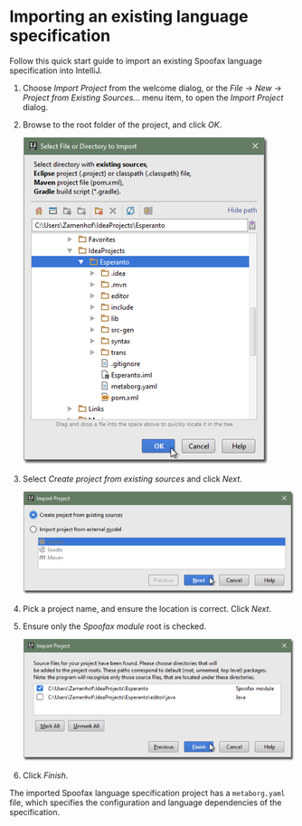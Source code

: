 # Importing an existing language specification
Follow this quick start guide to import an existing Spoofax language
specification into IntelliJ.

1. Choose _Import Project_ from the welcome dialog, or the _File_ → _New_ →
_Project from Existing Sources..._ menu item, to open the _Import Project_
dialog.

2. Browse to the root folder of the project, and click _OK_.

   ![Browsing to the project](img/import_langspec.png)

3. Select _Create project from existing sources_ and click _Next_.

   ![Browsing to the project](img/import_langspec_existingsources.png)

4. Pick a project name, and ensure the location is correct. Click _Next_.

5. Ensure only the _Spoofax module_ root is checked.

   ![Check the project roots](img/import_langspec_projectroots.png)

6. Click _Finish_.

The imported Spoofax language specification project has a `metaborg.yaml`
file, which specifies the configuration and language dependencies of the
specification.
